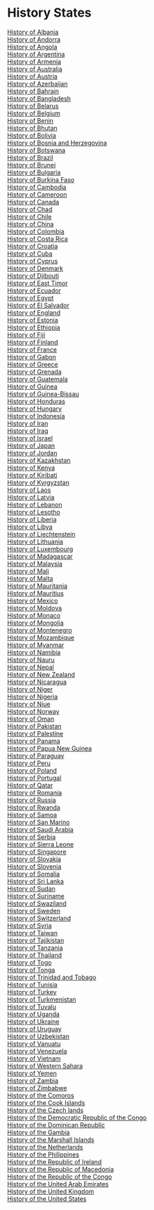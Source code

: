 # History States
[History of Albania](https://en.wikipedia.org/wiki/History_of_Albania)<br>
[History of Andorra](https://en.wikipedia.org/wiki/History_of_Andorra)<br>
[History of Angola](https://en.wikipedia.org/wiki/History_of_Angola)<br>
[History of Argentina](https://en.wikipedia.org/wiki/History_of_Argentina)<br>
[History of Armenia](https://en.wikipedia.org/wiki/History_of_Armenia)<br>
[History of Australia](https://en.wikipedia.org/wiki/History_of_Australia)<br>
[History of Austria](https://en.wikipedia.org/wiki/History_of_Austria)<br>
[History of Azerbaijan](https://en.wikipedia.org/wiki/History_of_Azerbaijan)<br>
[History of Bahrain](https://en.wikipedia.org/wiki/History_of_Bahrain)<br>
[History of Bangladesh](https://en.wikipedia.org/wiki/History_of_Bangladesh)<br>
[History of Belarus](https://en.wikipedia.org/wiki/History_of_Belarus)<br>
[History of Belgium](https://en.wikipedia.org/wiki/History_of_Belgium)<br>
[History of Benin](https://en.wikipedia.org/wiki/History_of_Benin)<br>
[History of Bhutan](https://en.wikipedia.org/wiki/History_of_Bhutan)<br>
[History of Bolivia](https://en.wikipedia.org/wiki/History_of_Bolivia)<br>
[History of Bosnia and Herzegovina](https://en.wikipedia.org/wiki/History_of_Bosnia_and_Herzegovina)<br>
[History of Botswana](https://en.wikipedia.org/wiki/History_of_Botswana)<br>
[History of Brazil](https://en.wikipedia.org/wiki/History_of_Brazil)<br>
[History of Brunei](https://en.wikipedia.org/wiki/History_of_Brunei)<br>
[History of Bulgaria](https://en.wikipedia.org/wiki/History_of_Bulgaria)<br>
[History of Burkina Faso](https://en.wikipedia.org/wiki/History_of_Burkina_Faso)<br>
[History of Cambodia](https://en.wikipedia.org/wiki/History_of_Cambodia)<br>
[History of Cameroon](https://en.wikipedia.org/wiki/History_of_Cameroon)<br>
[History of Canada](https://en.wikipedia.org/wiki/History_of_Canada)<br>
[History of Chad](https://en.wikipedia.org/wiki/History_of_Chad)<br>
[History of Chile](https://en.wikipedia.org/wiki/History_of_Chile)<br>
[History of China](https://en.wikipedia.org/wiki/History_of_China)<br>
[History of Colombia](https://en.wikipedia.org/wiki/History_of_Colombia)<br>
[History of Costa Rica](https://en.wikipedia.org/wiki/History_of_Costa_Rica)<br>
[History of Croatia](https://en.wikipedia.org/wiki/History_of_Croatia)<br>
[History of Cuba](https://en.wikipedia.org/wiki/History_of_Cuba)<br>
[History of Cyprus](https://en.wikipedia.org/wiki/History_of_Cyprus)<br>
[History of Denmark](https://en.wikipedia.org/wiki/History_of_Denmark)<br>
[History of Djibouti](https://en.wikipedia.org/wiki/History_of_Djibouti)<br>
[History of East Timor](https://en.wikipedia.org/wiki/History_of_East_Timor)<br>
[History of Ecuador](https://en.wikipedia.org/wiki/History_of_Ecuador)<br>
[History of Egypt](https://en.wikipedia.org/wiki/History_of_Egypt)<br>
[History of El Salvador](https://en.wikipedia.org/wiki/History_of_El_Salvador)<br>
[History of England](https://en.wikipedia.org/wiki/History_of_England)<br>
[History of Estonia](https://en.wikipedia.org/wiki/History_of_Estonia)<br>
[History of Ethiopia](https://en.wikipedia.org/wiki/History_of_Ethiopia)<br>
[History of Fiji](https://en.wikipedia.org/wiki/History_of_Fiji)<br>
[History of Finland](https://en.wikipedia.org/wiki/History_of_Finland)<br>
[History of France](https://en.wikipedia.org/wiki/History_of_France)<br>
[History of Gabon](https://en.wikipedia.org/wiki/History_of_Gabon)<br>
[History of Greece](https://en.wikipedia.org/wiki/History_of_Greece)<br>
[History of Grenada](https://en.wikipedia.org/wiki/History_of_Grenada)<br>
[History of Guatemala](https://en.wikipedia.org/wiki/History_of_Guatemala)<br>
[History of Guinea](https://en.wikipedia.org/wiki/History_of_Guinea)<br>
[History of Guinea-Bissau](https://en.wikipedia.org/wiki/History_of_Guinea-Bissau)<br>
[History of Honduras](https://en.wikipedia.org/wiki/History_of_Honduras)<br>
[History of Hungary](https://en.wikipedia.org/wiki/History_of_Hungary)<br>
[History of Indonesia](https://en.wikipedia.org/wiki/History_of_Indonesia)<br>
[History of Iran](https://en.wikipedia.org/wiki/History_of_Iran)<br>
[History of Iraq](https://en.wikipedia.org/wiki/History_of_Iraq)<br>
[History of Israel](https://en.wikipedia.org/wiki/History_of_Israel)<br>
[History of Japan](https://en.wikipedia.org/wiki/History_of_Japan)<br>
[History of Jordan](https://en.wikipedia.org/wiki/History_of_Jordan)<br>
[History of Kazakhstan](https://en.wikipedia.org/wiki/History_of_Kazakhstan)<br>
[History of Kenya](https://en.wikipedia.org/wiki/History_of_Kenya)<br>
[History of Kiribati](https://en.wikipedia.org/wiki/History_of_Kiribati)<br>
[History of Kyrgyzstan](https://en.wikipedia.org/wiki/History_of_Kyrgyzstan)<br>
[History of Laos](https://en.wikipedia.org/wiki/History_of_Laos)<br>
[History of Latvia](https://en.wikipedia.org/wiki/History_of_Latvia)<br>
[History of Lebanon](https://en.wikipedia.org/wiki/History_of_Lebanon)<br>
[History of Lesotho](https://en.wikipedia.org/wiki/History_of_Lesotho)<br>
[History of Liberia](https://en.wikipedia.org/wiki/History_of_Liberia)<br>
[History of Libya](https://en.wikipedia.org/wiki/History_of_Libya)<br>
[History of Liechtenstein](https://en.wikipedia.org/wiki/History_of_Liechtenstein)<br>
[History of Lithuania](https://en.wikipedia.org/wiki/History_of_Lithuania)<br>
[History of Luxembourg](https://en.wikipedia.org/wiki/History_of_Luxembourg)<br>
[History of Madagascar](https://en.wikipedia.org/wiki/History_of_Madagascar)<br>
[History of Malaysia](https://en.wikipedia.org/wiki/History_of_Malaysia)<br>
[History of Mali](https://en.wikipedia.org/wiki/History_of_Mali)<br>
[History of Malta](https://en.wikipedia.org/wiki/History_of_Malta)<br>
[History of Mauritania](https://en.wikipedia.org/wiki/History_of_Mauritania)<br>
[History of Mauritius](https://en.wikipedia.org/wiki/History_of_Mauritius)<br>
[History of Mexico](https://en.wikipedia.org/wiki/History_of_Mexico)<br>
[History of Moldova](https://en.wikipedia.org/wiki/History_of_Moldova)<br>
[History of Monaco](https://en.wikipedia.org/wiki/History_of_Monaco)<br>
[History of Mongolia](https://en.wikipedia.org/wiki/History_of_Mongolia)<br>
[History of Montenegro](https://en.wikipedia.org/wiki/History_of_Montenegro)<br>
[History of Mozambique](https://en.wikipedia.org/wiki/History_of_Mozambique)<br>
[History of Myanmar](https://en.wikipedia.org/wiki/History_of_Myanmar)<br>
[History of Namibia](https://en.wikipedia.org/wiki/History_of_Namibia)<br>
[History of Nauru](https://en.wikipedia.org/wiki/History_of_Nauru)<br>
[History of Nepal](https://en.wikipedia.org/wiki/History_of_Nepal)<br>
[History of New Zealand](https://en.wikipedia.org/wiki/History_of_New_Zealand)<br>
[History of Nicaragua](https://en.wikipedia.org/wiki/History_of_Nicaragua)<br>
[History of Niger](https://en.wikipedia.org/wiki/History_of_Niger)<br>
[History of Nigeria](https://en.wikipedia.org/wiki/History_of_Nigeria)<br>
[History of Niue](https://en.wikipedia.org/wiki/History_of_Niue)<br>
[History of Norway](https://en.wikipedia.org/wiki/History_of_Norway)<br>
[History of Oman](https://en.wikipedia.org/wiki/History_of_Oman)<br>
[History of Pakistan](https://en.wikipedia.org/wiki/History_of_Pakistan)<br>
[History of Palestine](https://en.wikipedia.org/wiki/History_of_Palestine)<br>
[History of Panama](https://en.wikipedia.org/wiki/History_of_Panama)<br>
[History of Papua New Guinea](https://en.wikipedia.org/wiki/History_of_Papua_New_Guinea)<br>
[History of Paraguay](https://en.wikipedia.org/wiki/History_of_Paraguay)<br>
[History of Peru](https://en.wikipedia.org/wiki/History_of_Peru)<br>
[History of Poland](https://en.wikipedia.org/wiki/History_of_Poland)<br>
[History of Portugal](https://en.wikipedia.org/wiki/History_of_Portugal)<br>
[History of Qatar](https://en.wikipedia.org/wiki/History_of_Qatar)<br>
[History of Romania](https://en.wikipedia.org/wiki/History_of_Romania)<br>
[History of Russia](https://en.wikipedia.org/wiki/History_of_Russia)<br>
[History of Rwanda](https://en.wikipedia.org/wiki/History_of_Rwanda)<br>
[History of Samoa](https://en.wikipedia.org/wiki/History_of_Samoa)<br>
[History of San Marino](https://en.wikipedia.org/wiki/History_of_San_Marino)<br>
[History of Saudi Arabia](https://en.wikipedia.org/wiki/History_of_Saudi_Arabia)<br>
[History of Serbia](https://en.wikipedia.org/wiki/History_of_Serbia)<br>
[History of Sierra Leone](https://en.wikipedia.org/wiki/History_of_Sierra_Leone)<br>
[History of Singapore](https://en.wikipedia.org/wiki/History_of_Singapore)<br>
[History of Slovakia](https://en.wikipedia.org/wiki/History_of_Slovakia)<br>
[History of Slovenia](https://en.wikipedia.org/wiki/History_of_Slovenia)<br>
[History of Somalia](https://en.wikipedia.org/wiki/History_of_Somalia)<br>
[History of Sri Lanka](https://en.wikipedia.org/wiki/History_of_Sri_Lanka)<br>
[History of Sudan](https://en.wikipedia.org/wiki/History_of_Sudan)<br>
[History of Suriname](https://en.wikipedia.org/wiki/History_of_Suriname)<br>
[History of Swaziland](https://en.wikipedia.org/wiki/History_of_Swaziland)<br>
[History of Sweden](https://en.wikipedia.org/wiki/History_of_Sweden)<br>
[History of Switzerland](https://en.wikipedia.org/wiki/History_of_Switzerland)<br>
[History of Syria](https://en.wikipedia.org/wiki/History_of_Syria)<br>
[History of Taiwan](https://en.wikipedia.org/wiki/History_of_Taiwan)<br>
[History of Tajikistan](https://en.wikipedia.org/wiki/History_of_Tajikistan)<br>
[History of Tanzania](https://en.wikipedia.org/wiki/History_of_Tanzania)<br>
[History of Thailand](https://en.wikipedia.org/wiki/History_of_Thailand)<br>
[History of Togo](https://en.wikipedia.org/wiki/History_of_Togo)<br>
[History of Tonga](https://en.wikipedia.org/wiki/History_of_Tonga)<br>
[History of Trinidad and Tobago](https://en.wikipedia.org/wiki/History_of_Trinidad_and_Tobago)<br>
[History of Tunisia](https://en.wikipedia.org/wiki/History_of_Tunisia)<br>
[History of Turkey](https://en.wikipedia.org/wiki/History_of_Turkey)<br>
[History of Turkmenistan](https://en.wikipedia.org/wiki/History_of_Turkmenistan)<br>
[History of Tuvalu](https://en.wikipedia.org/wiki/History_of_Tuvalu)<br>
[History of Uganda](https://en.wikipedia.org/wiki/History_of_Uganda)<br>
[History of Ukraine](https://en.wikipedia.org/wiki/History_of_Ukraine)<br>
[History of Uruguay](https://en.wikipedia.org/wiki/History_of_Uruguay)<br>
[History of Uzbekistan](https://en.wikipedia.org/wiki/History_of_Uzbekistan)<br>
[History of Vanuatu](https://en.wikipedia.org/wiki/History_of_Vanuatu)<br>
[History of Venezuela](https://en.wikipedia.org/wiki/History_of_Venezuela)<br>
[History of Vietnam](https://en.wikipedia.org/wiki/History_of_Vietnam)<br>
[History of Western Sahara](https://en.wikipedia.org/wiki/History_of_Western_Sahara)<br>
[History of Yemen](https://en.wikipedia.org/wiki/History_of_Yemen)<br>
[History of Zambia](https://en.wikipedia.org/wiki/History_of_Zambia)<br>
[History of Zimbabwe](https://en.wikipedia.org/wiki/History_of_Zimbabwe)<br>
[History of the Comoros](https://en.wikipedia.org/wiki/History_of_the_Comoros)<br>
[History of the Cook Islands](https://en.wikipedia.org/wiki/History_of_the_Cook_Islands)<br>
[History of the Czech lands](https://en.wikipedia.org/wiki/History_of_the_Czech_lands)<br>
[History of the Democratic Republic of the Congo](https://en.wikipedia.org/wiki/History_of_the_Democratic_Republic_of_the_Congo)<br>
[History of the Dominican Republic](https://en.wikipedia.org/wiki/History_of_the_Dominican_Republic)<br>
[History of the Gambia](https://en.wikipedia.org/wiki/History_of_the_Gambia)<br>
[History of the Marshall Islands](https://en.wikipedia.org/wiki/History_of_the_Marshall_Islands)<br>
[History of the Netherlands](https://en.wikipedia.org/wiki/History_of_the_Netherlands)<br>
[History of the Philippines](https://en.wikipedia.org/wiki/History_of_the_Philippines)<br>
[History of the Republic of Ireland](https://en.wikipedia.org/wiki/History_of_the_Republic_of_Ireland)<br>
[History of the Republic of Macedonia](https://en.wikipedia.org/wiki/History_of_the_Republic_of_Macedonia)<br>
[History of the Republic of the Congo](https://en.wikipedia.org/wiki/History_of_the_Republic_of_the_Congo)<br>
[History of the United Arab Emirates](https://en.wikipedia.org/wiki/History_of_the_United_Arab_Emirates)<br>
[History of the United Kingdom](https://en.wikipedia.org/wiki/History_of_the_United_Kingdom)<br>
[History of the United States](https://en.wikipedia.org/wiki/History_of_the_United_States)<br>
